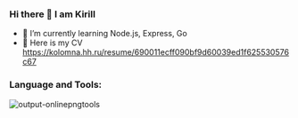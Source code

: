 ### Hi there 👋 I am Kirill

- 🌱 I’m currently learning Node.js, Express, Go
- 📄 Here is my CV https://kolomna.hh.ru/resume/690011ecff090bf9d60039ed1f625530576c67

### Language and Tools:
![output-onlinepngtools](https://user-images.githubusercontent.com/46884257/124394206-0dbe0a80-dd07-11eb-974f-0ef9de661814.png)
